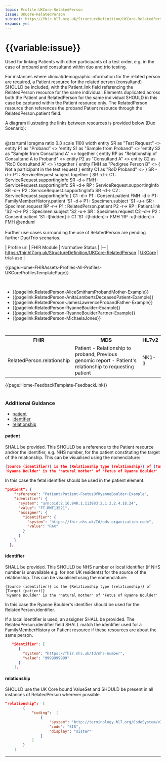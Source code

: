 ```yaml
---
topic: Profile-UKCore-RelatedPerson
issue: UKCore-RelatedPerson
subject: https://fhir.hl7.org.uk/StructureDefinition/UKCore-RelatedPerson
expand: yes
---
```


# {{variable:issue}}

Used for linking Patients with other participants of a test order, e.g. in the case of proband and consultand within duo and trio testing. 

For instances where clinical/demographic information for the related person are required, a Patient resource for the related person (consultand) SHOULD be included, with the Patient.link field referencing the RelatedPerson resource for the same individual. Elements duplicated across both the Patient and RelatedPerson for the same individual SHOULD in this case be captured within the Patient resource only. The RelatedPerson resource then references the proband Patient resource through the RelatedPerson.patient field. 

A diagram illustrating the links between resources is provided below (Duo Scenario):

<br>

<plantuml>
@startuml
!pragma ratio 0.3
scale 1100 width
entity SR as "Test Request" <<ServiceRequest>>
entity P1 as "Proband" <<Patient>>
'entity S1 as "Sample from Proband" <<Specimen>>
'entity S2 as "Sample from Consultand A" <<Specimen>>
together {
  entity RP as "Relationship of Consultand A to Proband" <<RelatedPerson>>
  entity P2 as "Consultand A" <<Patient>>
  entity C2 as "RoD Consultand A" <<Consent>>
}
together {
  entity FMH as "Pedigree Person B" <<FamilyMemberHistory>> {
    Not a participant in the test request
  }
  entity C1 as "RoD Proband" <<Consent>>
}
SR -d-> P1 : ServiceRequest.subject
together {
  SR -d-> C1 : ServiceRequest.supportingInfo
  SR -d-> FMH : ServiceRequest.supportingInfo
  SR -d-> RP : ServiceRequest.supportingInfo
  SR -d-> P2 : ServiceRequest.supportingInfo
  SR -d-> C2 : ServiceRequest.supportingInfo
}
C1 -d-> P1 : Consent.patient
FMH -d-> P1 : FamilyMemberHistory.patient
'S1 -d-> P1 : Specimen.subject
'S1 -u-> SR : Specimen.request
RP -r-> P1 : RelatedPerson.patient
P2 -r-> RP : Patient.link
'S2 -d-> P2 : Specimen.subject
'S2 -u-> SR : Specimen.request
C2 -d-> P2 : Consent.patient
'S1 -l[hidden]-> C1
'S1 -l[hidden]-> FMH
'RP -u[hidden]-> FMH
@enduml
</plantuml>

<br>
<br>
Further use cases surrounding the use of RelatedPerson are pending further Duo/Trio scenarios.

<br>


| Profile url | FHIR Module | Normative Status |
|--
| <a href='https://simplifier.net/resolve?target=simplifier&canonical=https://fhir.hl7.org.uk/StructureDefinition/UKCore-RelatedPerson&scope=fhir.r4.ukcore.stu2@2.0.1-pre-release' target="_blank">https://fhir.hl7.org.uk/StructureDefinition/UKCore-RelatedPerson</a> | [UKCore]() | trial-use |

{{page:Home-FHIRAssets-Profiles-All-Profiles-UKCoreProfilesTemplatePage}}


<div id="Examples" class="tabcontent">
            <br>
            <ul>
                    <li>
                    {{pagelink:RelatedPerson-AliceSmithamProbandMother-Example}}
                    </li>
                    <li>
                    {{pagelink:RelatedPerson-AnitaLambertsDeceasedPatient-Example}}
                    </li>
                    <li>
                    {{pagelink:RelatedPerson-JamesLawrenceProbandFather-Example}}
                    </li>
                    <li>
                    {{pagelink:RelatedPerson-RyanneBoulder-Example}}
                    </li>
                    <li>
                    {{pagelink:RelatedPerson-RyanneBoulderPartner-Example}}
                    </li>
                    <li>
                    {{pagelink:RelatedPerson-MichaelaJones}}
                    </li>
            </ul>
        </div>

<div id="Mappings" class="tabcontent">
            <br />
                <table class="assets">
                    <tr><th>FHIR</th><th>MDS</th><th>HL7v2</th></tr>
                    <tr><td>RelatedPerson.relationship</td><td>Patient - Relationship to proband, Previous genomic report - Patient's relationship to requesting patient</td><td>NK1-3</td></tr>
                </table>
</div>

<div id="Feedback" class="tabcontent">
{{page:Home-FeedbackTemplate-FeedbackLink}}
</div>

<br>
<h3 id='non-fql-header'> Additional Guidance </h3>


- <a href="#patient">patient</a>
- <a href="#identifier">identifier</a>
- <a href="#relationship">relationship</a>

<a name="patient"></a>
<h4 class='additional-Guidance-Submenu'> patient </h4>
SHALL be provided. This SHOULD be a reference to the Patient resource and/or the identifier, e.g. NHS number, for the patient constituting the target of the relationship.  This can be visualised using the nomenclature: 

```json
{Source (identifier)} is the {Relationship type (relationship)} of {Target (patient)}
'Ryanne Boulder' is the 'natural mother' of 'Fetus of Ryanne Boulder'
```

In this case the fetal identifier should be used in the patient element.

```json
"patient": {
    "reference": "Patient/Patient-FoetusOfRyanneBoulder-Example",
    "identifier": {
      "system": "urn:oid:2.16.840.1.113883.2.1.3.2.4.18.24",
      "value": "FT-RWT13521",
      "assigner": {
        "identifier": {
          "system": "https://fhir.nhs.uk/Id/ods-organization-code",
          "value": "RAX"
        }
      }
    }
  },
```

<a name="identifier"></a>
<h4 class='additional-Guidance-Submenu'> identifier </h4>
SHALL be provided. This SHOULD be NHS number or local identifier (if NHS number is unavailable e.g. for non UK residents) for the source of the relationship. This can be visualised using the nomenclature: 

```
{Source (identifier)} is the {Relationship type (relationship)} of {Target (patient)}
'Ryanne Boulder' is the 'natural mother' of 'Fetus of Ryanne Boulder'
```

In this case the Ryanne Boulder's identifier should be used for the RelatedPerson.identifier.

If a local identifier is used, an assigner SHALL be provided.
The RelatedPerson.identifier field SHALL match the identifier used for a FamilyMemberHistory or Patient resource if these resources are about the same person.

```json
   "identifier": [
      {
        "system": "https://fhir.nhs.uk/Id/nhs-number",
        "value": "9999999999"
      }
    ],
```

<a name="relationship"></a>
<h4 class='additional-Guidance-Submenu'> relationship </h4>
SHOULD use the UK Core bound ValueSet and SHOULD be present in all instances of RelatedPerson wherever possible.

```json
"relationship":  [
        {
            "coding":  [
                {
                    "system": "http://terminology.hl7.org/CodeSystem/v3-RoleCode",
                    "code": "SIS",
                    "display": "sister"
                }
            ]
        }
    ]
```

---
